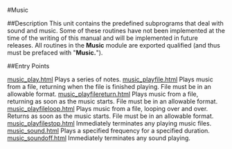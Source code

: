 
#Music

##Description
This unit contains the predefined subprograms that deal with sound and music. Some of these routines have not been implemented at the time of the writing of this manual and will be implemented in future releases.
All routines in the **Music** module are exported qualified (and thus must be prefaced with "**Music.**").



##Entry Points

[music_play.html](**Play**) Plays a series of notes.
[music_playfile.html](**PlayFile**) Plays music from a file, returning when the file is finished playing. File must be in an allowable format.
[music_playfilereturn.html](**PlayFileReturn**) Plays music from a file, returning as soon as the music starts. File must be in an allowable format.
[music_playfileloop.html](**PlayFileLoop**) Plays music from a file, looping over and over. Returns as soon as the music starts. File must be in an allowable format.
[music_playfilestop.html](**PlayFileStop**) Immediately terminates any playing music files. 
[music_sound.html](**Sound**) Plays a specified frequency for a specified duration.
[music_soundoff.html](**SoundOff**) Immediately terminates any sound playing.



